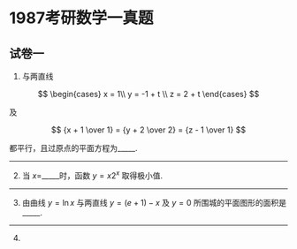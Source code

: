# 1987考研数学一真题

[annotation]: <id> (d9c66552-3e98-44ae-87cc-1e38b80daba7)
[annotation]: <status> (public)
[annotation]: <create_time> (2021-03-06 11:33:34)
[annotation]: <category> (数学理论)
[annotation]: <tags> (考研数学)
[annotation]: <comments> (false)
[annotation]: <topic> (考研数学一真题)
[annotation]: <index> (1987)
[annotation]: <url> (http://blog.ccyg.studio/article/d9c66552-3e98-44ae-87cc-1e38b80daba7)

## 试卷一

1. 与两直线

$$
\begin{cases}
x = 1\\
y = -1 + t \\
z = 2 + t
\end{cases}
$$

及

$$
{x + 1 \over 1} = {y + 2 \over 2} = {z - 1 \over 1}
$$

都平行，且过原点的平面方程为_____.

---

2. 当 $x=$_____时，函数 $y=x2^x$ 取得极小值.

----

3. 由曲线 $y=\ln x$ 与两直线 $y=(e + 1)-x$ 及 $y=0$ 所围城的平面图形的面积是_____.

---
4. 